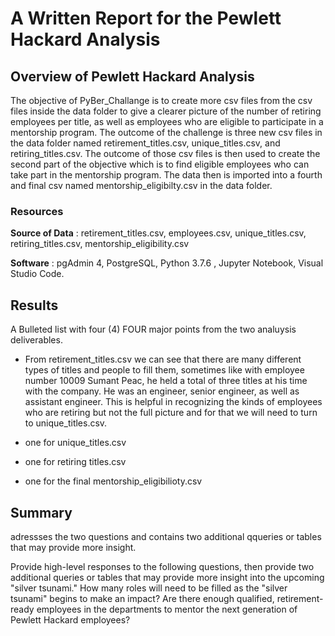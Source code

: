 # A Written Report for the Pewlett Hackard Analysis

## Overview of Pewlett Hackard Analysis
The objective of PyBer_Challange is to create more csv files from the csv files inside the data folder to give a clearer picture of the number of retiring employees per title, as well as employees who are eligible to participate in a mentorship program. The outcome of the challenge is three new csv files in the data folder named retirement_titles.csv, unique_titles.csv, and retiring_titles.csv. The outcome of those csv files is then used to create the second part of the objective which is to find eligible employees who can take part in the mentorship program. The data then is imported into a fourth and final csv named mentorship_eligibilty.csv in the data folder. 

### Resources
**Source of Data** : retirement_titles.csv, employees.csv, unique_titles.csv, retiring_titles.csv, mentorship_eligibility.csv 

**Software** : pgAdmin 4, PostgreSQL, Python 3.7.6 , Jupyter Notebook, Visual Studio Code.

## Results
A Bulleted list with four (4) FOUR major points from the two analuysis deliverables.
- From retirement_titles.csv we can see that there are many different types of titles and people to fill them, sometimes like with employee number 10009 Sumant Peac, he held a total of three titles at his time with the company. He was an engineer, senior engineer, as well as assistant engineer. This is helpful in recognizing the kinds of employees who are retiring but not the full picture and for that we will need to turn to unique_titles.csv. 

- one for unique_titles.csv
- one for retiring titles.csv
- one for the final mentorship_eligibilioty.csv

  
## Summary

adressses the two questions and contains two additional qqueries or tables that may provide more insight. 


Provide high-level responses to the following questions, then provide two additional queries or tables that may provide more insight into the upcoming "silver tsunami."
How many roles will need to be filled as the "silver tsunami" begins to make an impact?
Are there enough qualified, retirement-ready employees in the departments to mentor the next generation of Pewlett Hackard employees?
